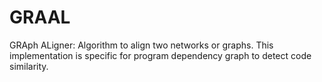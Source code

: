 # GRAAL
GRAph ALigner: Algorithm to align two networks or graphs. This implementation is specific for program dependency graph to detect code similarity.
